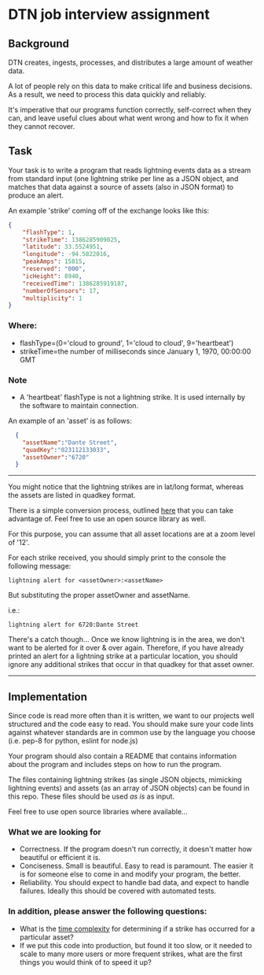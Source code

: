 # DTN job interview assignment

## Background

DTN creates, ingests, processes, and distributes a large amount of weather data.

A lot of people rely on this data to make critical life and business decisions. As a result, we need to process this data quickly and reliably.

It's imperative that our programs function correctly, self-correct when they can, and leave useful clues about what went wrong and how to fix it when they cannot recover.

## Task

Your task is to write a program that reads lightning events data as a stream from standard input (one lightning strike per line as a JSON object, and matches that data against a source of assets (also in JSON format) to produce an alert.

An example 'strike' coming off of the exchange looks like this:

```json
{
    "flashType": 1,
    "strikeTime": 1386285909025,
    "latitude": 33.5524951,
    "longitude": -94.5822016,
    "peakAmps": 15815,
    "reserved": "000",
    "icHeight": 8940,
    "receivedTime": 1386285919187,
    "numberOfSensors": 17,
    "multiplicity": 1
}
```

### Where:

- flashType=(0='cloud to ground', 1='cloud to cloud', 9='heartbeat')
- strikeTime=the number of milliseconds since January 1, 1970, 00:00:00 GMT

### Note

- A 'heartbeat' flashType is not a lightning strike. It is used internally by the software to maintain connection.

An example of an 'asset' is as follows:

```json
  {
    "assetName":"Dante Street",
    "quadKey":"023112133033",
    "assetOwner":"6720"
  }
```

---

You might notice that the lightning strikes are in lat/long format, whereas the assets are listed in quadkey format.

There is a simple conversion process, outlined [here](http://msdn.microsoft.com/en-us/library/bb259689.aspx) that you can take advantage of. Feel free to use an open source library as well.

For this purpose, you can assume that all asset locations are at a zoom level of '12'.

For each strike received, you should simply print to the console the following message:

```log
lightning alert for <assetOwner>:<assetName>
```

But substituting the proper assetOwner and assetName.

i.e.:

```log
lightning alert for 6720:Dante Street
```

There's a catch though... Once we know lightning is in the area, we don't want to be alerted for it over & over again. Therefore, if you have already printed an alert for a lightning strike at a particular location, you should ignore any additional strikes that occur in that quadkey for that asset owner.

---

## Implementation

Since code is read more often than it is written, we want to our projects well structured and the code easy to read. You should make sure your code lints against whatever standards are in common use by the language you choose (i.e. pep-8 for python, eslint for node.js)

Your program should also contain a README that contains information about the program and includes steps on how to run the program.

The files containing lightning strikes (as single JSON objects, mimicking lightning events) and assets (as an array of JSON objects) can be found in this repo. These files should be used *as is* as input.

Feel free to use open source libraries where available...

### What we are looking for

- Correctness. If the program doesn't run correctly, it doesn't matter how beautiful or efficient it is.
- Conciseness. Small is beautiful. Easy to read is paramount. The easier it is for someone else to come in and modify your program, the better.
- Reliability. You should expect to handle bad data, and expect to handle failures. Ideally this should be covered with automated tests.

### In addition, please answer the following questions:

- What is the [time complexity](https://en.wikipedia.org/wiki/Time_complexity) for determining if a strike has occurred for a particular asset?
- If we put this code into production, but found it too slow, or it needed to scale to many more users or more frequent strikes, what are the first things you would think of to speed it up?
